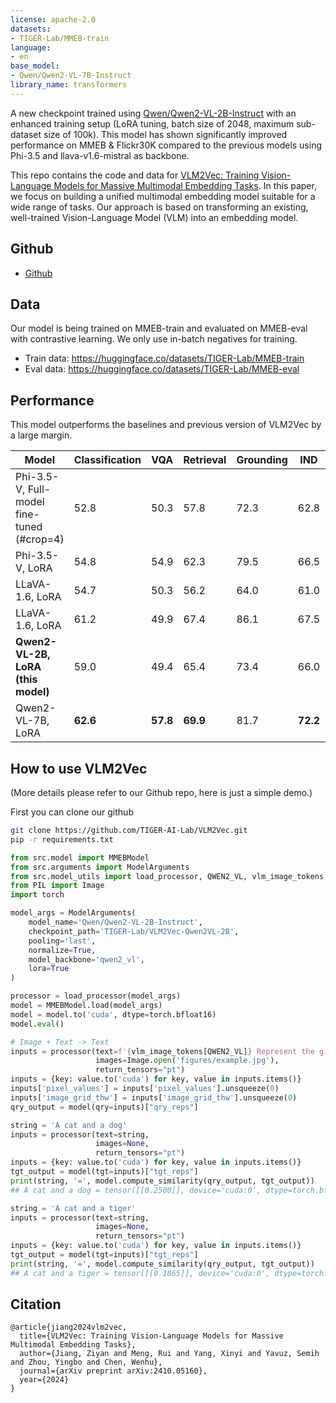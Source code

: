 ```yaml
---
license: apache-2.0
datasets:
- TIGER-Lab/MMEB-train
language:
- en
base_model:
- Qwen/Qwen2-VL-7B-Instruct
library_name: transformers
---
```


A new checkpoint trained using [Qwen/Qwen2-VL-2B-Instruct](https://huggingface.co/Qwen/Qwen2-VL-2B-Instruct) with an enhanced training setup (LoRA tuning, batch size of 2048, maximum sub-dataset size of 100k). This model has shown significantly improved performance on MMEB & Flickr30K compared to the previous models using Phi-3.5 and llava-v1.6-mistral as backbone.

This repo contains the code and data for [VLM2Vec: Training Vision-Language Models for Massive Multimodal Embedding Tasks](https://arxiv.org/abs/2410.05160). In this paper, we focus on building a unified multimodal embedding model suitable for a wide range of tasks. Our approach is based on transforming an existing, well-trained Vision-Language Model (VLM) into an embedding model.

## Github
 - [Github](https://github.com/TIGER-AI-Lab/VLM2Vec)


## Data

Our model is being trained on MMEB-train and evaluated on MMEB-eval with contrastive learning. We only use in-batch negatives for training. 

 - Train data: https://huggingface.co/datasets/TIGER-Lab/MMEB-train
 - Eval data: https://huggingface.co/datasets/TIGER-Lab/MMEB-eval


## Performance
This model outperforms the baselines and previous version of VLM2Vec by a large margin.

| Model                                 | Classification | VQA  | Retrieval | Grounding | IND  | OOD  | Overall |
|---------------------------------------|---------------|------|-----------|-----------|------|------|---------|
| Phi-3.5-V, Full-model fine-tuned (#crop=4) | 52.8  | 50.3 | 57.8  | 72.3  | 62.8 | 47.4 | 55.9  |
| Phi-3.5-V, LoRA            | 54.8  | 54.9 | 62.3  | 79.5  | 66.5 | 52.0 | 60.1  |
| LLaVA-1.6, LoRA            | 54.7  | 50.3 | 56.2  | 64.0  | 61.0 | 47.5 | 55.0  |
| LLaVA-1.6, LoRA            | 61.2  | 49.9 | 67.4  | 86.1  | 67.5 | 57.1 | 62.9  |
| **Qwen2-VL-2B, LoRA (this model)**          | 59.0  | 49.4 | 65.4  | 73.4  | 66.0 | 52.6 | 60.1  |
| Qwen2-VL-7B, LoRA          | **62.6**  | **57.8** | **69.9**  | 81.7  | **72.2** | **57.8** | **65.8**  |

## How to use VLM2Vec
(More details please refer to our Github repo, here is just a simple demo.)

First you can clone our github
```bash
git clone https://github.com/TIGER-AI-Lab/VLM2Vec.git
pip -r requirements.txt
```

```python
from src.model import MMEBModel
from src.arguments import ModelArguments
from src.model_utils import load_processor, QWEN2_VL, vlm_image_tokens
from PIL import Image
import torch

model_args = ModelArguments(
    model_name='Qwen/Qwen2-VL-2B-Instruct',
    checkpoint_path='TIGER-Lab/VLM2Vec-Qwen2VL-2B',
    pooling='last',
    normalize=True,
    model_backbone='qwen2_vl',
    lora=True
)

processor = load_processor(model_args)
model = MMEBModel.load(model_args)
model = model.to('cuda', dtype=torch.bfloat16)
model.eval()

# Image + Text -> Text
inputs = processor(text=f'{vlm_image_tokens[QWEN2_VL]} Represent the given image with the following question: What is in the image',
                   images=Image.open('figures/example.jpg'),
                   return_tensors="pt")
inputs = {key: value.to('cuda') for key, value in inputs.items()}
inputs['pixel_values'] = inputs['pixel_values'].unsqueeze(0)
inputs['image_grid_thw'] = inputs['image_grid_thw'].unsqueeze(0)
qry_output = model(qry=inputs)["qry_reps"]

string = 'A cat and a dog'
inputs = processor(text=string,
                   images=None,
                   return_tensors="pt")
inputs = {key: value.to('cuda') for key, value in inputs.items()}
tgt_output = model(tgt=inputs)["tgt_reps"]
print(string, '=', model.compute_similarity(qry_output, tgt_output))
## A cat and a dog = tensor([[0.2500]], device='cuda:0', dtype=torch.bfloat16)

string = 'A cat and a tiger'
inputs = processor(text=string,
                   images=None,
                   return_tensors="pt")
inputs = {key: value.to('cuda') for key, value in inputs.items()}
tgt_output = model(tgt=inputs)["tgt_reps"]
print(string, '=', model.compute_similarity(qry_output, tgt_output))
## A cat and a tiger = tensor([[0.1865]], device='cuda:0', dtype=torch.bfloat16)

```


## Citation
```
@article{jiang2024vlm2vec,
  title={VLM2Vec: Training Vision-Language Models for Massive Multimodal Embedding Tasks},
  author={Jiang, Ziyan and Meng, Rui and Yang, Xinyi and Yavuz, Semih and Zhou, Yingbo and Chen, Wenhu},
  journal={arXiv preprint arXiv:2410.05160},
  year={2024}
}

